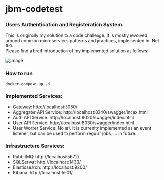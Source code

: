 # jbm-codetest

###  Users Authentication and Registeration System.

This is originally my solution to a code challenge. It is mostly revolved around common microservices patterns and practices, implemented in .Net 6.0.  
Please find a breif introduction of my implemented solution as follows:

![image](https://user-images.githubusercontent.com/12792659/181851403-3c054f43-ef82-4d06-9a4b-7d8be0758a20.png)

### How to run:
```
docker-compose up -d
```

### Implemented Services:

* Gateway: http://localhost:8050/
* Aggregator API Service: http://localhost:8040/swagger/index.html
* Auth API Service: http://localhost:8020/swagger/index.html
* User API Service: http://localhost:8030/swagger/index.html
* User Worker Service: No url. It is currenlty implemented as an event listener, but can be used to perform regular jobs, ... in future.
  

### Infrastructure Services:

  
* RabbitMQ: http://localhost:5672/
* SQLServer: http://localhost:1433/
* Elasticsearch: http://localhost:9200/
* Kibana: http://localhost:5601/



